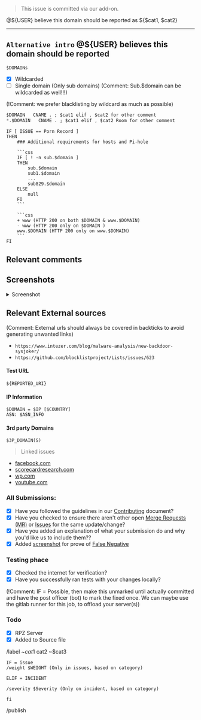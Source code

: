 > This issue is committed via our add-on.

@${USER} believe this domain should be reported as ${$cat1, $cat2}

-------------------
`Alternative intro`
@${USER} believes this domain should be reported
-------------------

```
$DOMAINs
```

- [X] Wildcarded
- [ ] Single domain (Only sub domains) (Comment: Sub.$domain can be wildcarded as well!!!)

(!Comment: we prefer blacklisting by wildcard as much as possible)
```css
$DOMAIN   CNAME . ; $cat1 elif , $cat2 for other comment
*.$DOMAIN   CNAME . ; $cat1 elif , $cat2 Room for other comment
```

```
IF [ ISSUE == Porn Record ]
THEN
	### Additional requirements for hosts and Pi-hole

	```css
	IF [ ! -n sub.$domain ]
	THEN
		sub.$domain
		sub1.$domain
		...
		sub829.$domain
	ELSE
		null
	FI
	```

	```css
	+ www (HTTP 200 on both $DOMAIN & www.$DOMAIN)
	- www (HTTP 200 only on $DOMAIN )
	www.$DOMAIN (HTTP 200 only on www.$DOMAIN)
	```
FI
```

## Relevant comments


## Screenshots
<details><summary>Screenshot</summary>

![ScreenShot]($IMAGE.webp)

</details>

## Relevant External sources

(Comment: External urls should always be covered in backticks to avoid
generating unwanted links)

- `https://www.intezer.com/blog/malware-analysis/new-backdoor-sysjoker/`
- `https://github.com/blocklistproject/Lists/issues/623`

#### Test URL
```
${REPORTED_URI}
```

#### IP Information
```
$DOMAIN = $IP [$COUNTRY]
ASN: $ASN_INFO
```

#### 3rd party Domains
```
$3P_DOMAIN(S)
```

> Linked issues

- [facebook.com](https://mypdns.org/my-privacy-dns/matrix/-/issues/1728)
- [scorecardresearch.com](https://mypdns.org/my-privacy-dns/matrix/-/issues/502)
- [wp.com](https://mypdns.org/my-privacy-dns/matrix/-/issues/4515)
- [youtube.com](https://mypdns.org/my-privacy-dns/matrix/-/issues/3868)


### All Submissions:
- [X] Have you followed the guidelines in our [Contributing](CONTRIBUTING.md)
	  document?
- [x] Have you checked to ensure there aren't other open
      [Merge Requests (MR)](../merge_requests) or [Issues](../../issues) for the
      same update/change?
- [X] Have you added an explanation of what your submission do and why you'd
	  like us to include them??
- [X] Added [screenshot](https://mypdns.org/MypDNS/support/-/wikis/Screenshot)
	  for prove of [False Negative](https://mypdns.org/MypDNS/support/-/wikis/False-Negative)

### Testing phace
- [X] Checked the internet for verification?
- [X] Have you successfully ran tests with your changes locally?

(!Comment: IF = Possible, then make this unmarked until actually committed and have
the post officer (bot) to mark the fixed once. We can maybe use the gitlab
runner for this job, to offload your server(s))

### Todo
- [X] RPZ Server
- [X] Added to Source file

/label ~$cat1 ~$cat2 ~$cat3

```
IF = issue
/weight $WEIGHT (Only in issues, based on category)

ELIF = INCIDENT

/severity $Severity (Only on incident, based on category)

fi
```

/publish

